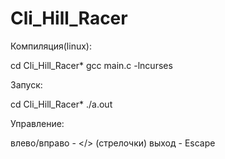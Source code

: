 # Cli_Hill_Racer

Компиляция(linux):

   cd Cli_Hill_Racer*
   gcc main.c -lncurses

Запуск:

   cd Cli_Hill_Racer*
   ./a.out

Управление:

   влево/вправо - </> (стрелочки)
      выход     -    Escape
